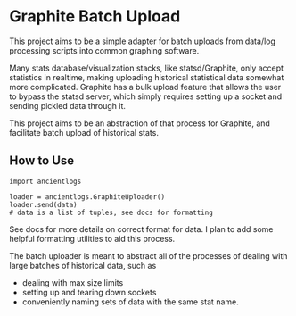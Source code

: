 # Graphite Batch Upload

This project aims to be a simple adapter for batch uploads from data/log processing scripts into common graphing software.


Many stats database/visualization stacks, like statsd/Graphite, only accept statistics in realtime, making uploading historical statistical data somewhat more complicated. Graphite has a bulk upload feature that allows the user to bypass the statsd server, which simply requires setting up a socket and sending pickled data through it.

This project aims to be an abstraction of that process for Graphite, and facilitate batch upload of historical stats.

## How to Use

~~~~~
import ancientlogs

loader = ancientlogs.GraphiteUploader()
loader.send(data)
# data is a list of tuples, see docs for formatting
~~~~~


See docs for more details on correct format for data. I plan to add some helpful formatting utilities to aid this process.

The batch uploader is meant to abstract all of the processes of dealing with large batches of historical data, such as 

 - dealing with max size limits
 - setting up and tearing down sockets
 - conveniently naming sets of data with the same stat name.

